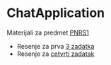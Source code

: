 # ChatApplication
Materijali za predmet [PNRS1](http://www.rt-rk.uns.ac.rs/predmeti/e2/pnrs-1-projektovanje-namenskih-ra%C4%8Dunarskih-struktura-1)

- Resenje za prva [3 zadatka](https://github.com/fjasic/ChatApplication/releases/tag/v0.3) 
- Resenje za [cetvrti zadatak](https://github.com/fjasic/ChatApplication/releases/tag/v0.4)
